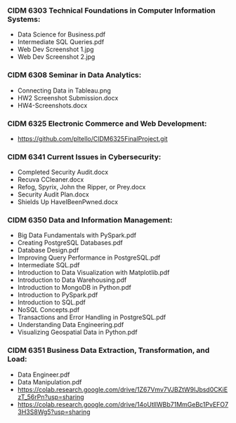 ### CIDM 6303 Technical Foundations in Computer Information Systems: ###
* Data Science for Business.pdf
* Intermediate SQL Queries.pdf
* Web Dev Screenshot 1.jpg
* Web Dev Screenshot 2.jpg

### CIDM 6308 Seminar in Data Analytics: ###
* Connecting Data in Tableau.png
* HW2 Screenshot Submission.docx
* HW4-Screenshots.docx

### CIDM 6325 Electronic Commerce and Web Development: ###
* https://github.com/pltello/CIDM6325FinalProject.git 

### CIDM 6341 Current Issues in Cybersecurity: ###
* Completed Security Audit.docx
* Recuva CCleaner.docx
* Refog, Spyrix, John the Ripper, or Prey.docx
* Security Audit Plan.docx
* Shields Up HaveIBeenPwned.docx

### CIDM 6350 Data and Information Management: ###
* Big Data Fundamentals with PySpark.pdf
* Creating PostgreSQL Databases.pdf
* Database Design.pdf
* Improving Query Performance in PostgreSQL.pdf
* Intermediate SQL.pdf
* Introduction to Data Visualization with Matplotlib.pdf
* Introduction to Data Warehousing.pdf
* Introduction to MongoDB in Python.pdf
* Introduction to PySpark.pdf
* Introduction to SQL.pdf
* NoSQL Concepts.pdf
* Transactions and Error Handling in PostgreSQL.pdf
* Understanding Data Engineering.pdf
* Visualizing Geospatial Data in Python.pdf

### CIDM 6351 Business Data Extraction, Transformation, and Load: ###
* Data Engineer.pdf
* Data Manipulation.pdf
* https://colab.research.google.com/drive/1Z67Vmv7VJBZtW9IJbsd0CKiEzT_56rPn?usp=sharing
* https://colab.research.google.com/drive/14oUtllWBb71MmGeBc1PvEFO73H3S8Wg5?usp=sharing
  

